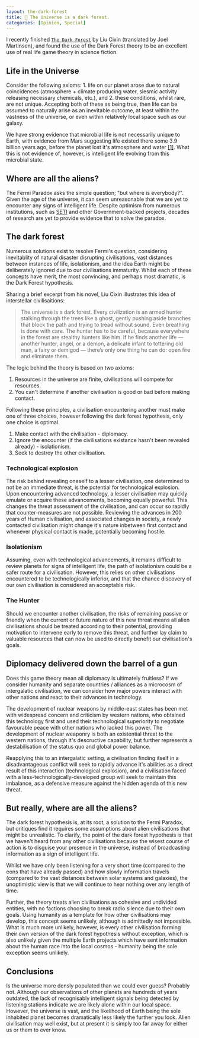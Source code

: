 ```yaml
---
layout: the-dark-forest
title: 🌌 The Universe is a dark forest.
categories: [Opinion, Special]
---
```


I recently finished [`The Dark Forest`](https://www.goodreads.com/book/show/23168817-the-dark-forest) by Liu Cixin (translated by Joel Martinsen), and found the use of the Dark Forest theory to be an excellent use of real life game theory in science fiction.

## Life in the Universe
Consider the following axioms: 1. life on our planet arose due to natural coincidences (atmosphere + climate producing water, siesmic activity releasing necessary chemicals, etc.), and 2. these conditions, whilst rare, are not unique. Accepting both of these as being true, then life can be assumed to naturally arise as an inevitable outcome, at least within the vastness of the universe, or even within relatively local space such as our galaxy. 

We have strong evidence that microbial life is not necessarily unique to Earth, with evidence from Mars suggesting life existed there some 3.9 billion years ago, before the planet lost it's atmosphere and water [\[1\]](1). What this is not evidence of, however, is intelligent life evolving from this microbial state.

## Where are all the aliens?
The Fermi Paradox asks the simple question; "but where is everybody?". Given the age of the universe, it can seem unreasonable that we are yet to encounter any signs of intelligent life. Despite optimism from numerous institutions, such as [SETI](https://www.seti.org/) and other Government-backed projects, decades of research are yet to provide evidence that to solve the paradox.

## The dark forest
Numerous solutions exist to resolve Fermi's question, considering inevitablity of natural disaster disrupting civilisations, vast distances between instances of life, isolationism, and the idea Earth might be deliberately ignored due to our civilisations immaturity. Whilst each of these concepts have merit, the most convincing, and perhaps most dramatic, is the Dark Forest hypothesis. 

Sharing a brief excerpt from his novel, Liu Cixin illustrates this idea of interstellar civilisaitions:

> The universe is a dark forest. Every civilization is an armed hunter stalking through the trees like a ghost, gently pushing aside branches that block the path and trying to tread without sound. Even breathing is done with care. The hunter has to be careful, because everywhere in the forest are stealthy hunters like him. If he finds another life — another hunter, angel, or a demon, a delicate infant to tottering old man, a fairy or demigod — there’s only one thing he can do: open fire and eliminate them.

The logic behind the theory is based on two axioms:
1. Resources in the universe are finite, civilisations will compete for resources.
2. You can't determine if another civilisation is good or bad before making contact.

Following these principles, a civilisation encountering another must make one of three choices, however following the dark forest hypothesis, only one choice is optimal.
1. Make contact with the civilisation - diplomacy.
2. Ignore the encounter (if the civilisations existance hasn't been revealed already) - isolationism.
3. Seek to destroy the other civilisation.

### Technological explosion
The risk behind revealing oneself to a lesser civilisation, one determined to not be an immediate threat, is the potential for technological explosion. Upon encountering advanced technology, a lesser civilisation may quickly emulate or acquire these advancements, becoming equally powerful. This changes the threat assessment of the civilisation, and can occur so rapidly that counter-measures are not possible. Reviewing the advances in 200 years of Human civilisation, and associated changes in society, a newly contacted civilisation might change it's nature inbetween first contact and whenever physical contact is made, potentially becoming hostile.

### Isolationism
Assuming, even with technological advancements, it remains difficult to review planets for signs of intelligent life, the path of isolationism could be a safer route for a civilisation. However, this relies on other civilisations encountered to be technologically inferior, and that the chance discovery of our own civilisation is considered an acceptable risk.

### The Hunter
Should we encounter another civilisation, the risks of remaining passive or friendly when the current or future nature of this new threat means all alien civilisations should be treated according to their potential, providing motivation to intervene early to remove this threat, and further lay claim to valuable resources that can now be used to directly benefit our civilisation's goals.

## Diplomacy delivered down the barrel of a gun
Does this game theory mean all diplomacy is ultimately fruitless? If we consider humanity and separate countries / alliances as a microcosm of intergalatic civilisation, we can consider how major powers interact with other nations and react to their advances in technology.

The development of nuclear weapons by middle-east states has been met with widespread concern and criticism by western nations, who obtained this technology first and used their technological superiority to negotiate favourable peace with other nations who lacked this power. The development of nuclear weaponry is both an existential threat to the western nations, through it's descructive capability, but further represents a destabilisation of the status quo and global power balance.

Reapplying this to an intergalatic setting, a civilisation finding itself in a disadvantageous conflict will seek to rapidly advance it's abilities as a direct result of this interaction (technological explosion), and a civilisation faced with a less-technologically-developed group will seek to maintain this imbalance, as a defensive measure against the hidden agenda of this new threat.

## But really, where are all the aliens?
The dark forest hypothesis is, at its root, a solution to the Fermi Paradox, but critiques find it requires some assumptions about alien civilisations that might be unrealistic. To clarify, the point of the dark forest hypothesis is that we haven't heard from any other civilisations because the wisest course of action is to disguise your presence in the universe, instead of broadcasting information as a sign of intelligent life. 

Whilst we have only been listening for a very short time (compared to the eons that have already passed) and how slowly information travels (compared to the vast distances between solar systems and galaxies), the unoptimistic view is that we will continue to hear nothing over any length of time.

Further, the theory treats alien civilisations as cohesive and undivided entities, with no factions choosing to break radio silence due to their own goals. Using humanity as a template for how other civilisations may develop, this concept seems unlikely, although is admittedly not impossible. What is much more unlikely, however, is every other civilisation forming their own version of the dark forest hypothesis without exception, which is also unlikely given the multiple Earth projects which have sent information about the human race into the local cosmos - humanity being the sole exception seems unlikely.

## Conclusions
Is the universe more densly populated than we could ever guess? Probably not. Although our observations of other planets are hundreds of years outdated, the lack of recognisably intelligent signals being detected by listening stations indicate we are likely alone within our local space. However, the universe is vast, and the likelihood of Earth being the sole inhabited planet becomes dramatically less likely the further you look. Alien civilisation may well exist, but at present it is simply too far away for either us or them to ever know.


[1]: https://mars.nasa.gov/news/406/scientists-find-evidence-of-ancient-microbial-life-on-mars/
